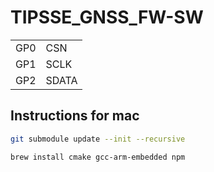 # TIPSSE_GNSS_FW-SW

| | |
| -- | -- |
| GP0 | CSN |
| GP1 | SCLK |
| GP2 | SDATA |

## Instructions for mac

```bash
git submodule update --init --recursive
```

```bash
brew install cmake gcc-arm-embedded npm
```
